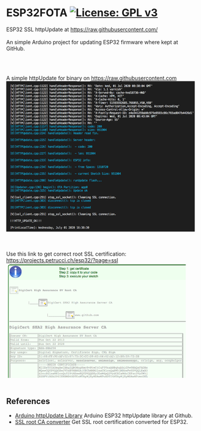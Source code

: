 # ESP32FOTA  [![License: GPL v3](https://img.shields.io/badge/License-GPLv3-blue.svg)](https://www.gnu.org/licenses/gpl-3.0)<br>
ESP32 SSL httpUpdate at https://raw.githubusercontent.com/ <br><br>
An simple Arduino project for updating ESP32 firmware where kept at GitHub.

<br><br>

A simple httpUpdate for binary on https://raw.githubusercontent.com <br>
<img src="picture/SSLhttpUpdate0701.png" width=640/> &nbsp;&nbsp;&nbsp; 
<br><br>

Use this link to get correct root SSL certification:
      https://projects.petrucci.ch/esp32/?page=ssl
<br>
<img src="picture/rootCA.png" width=480/>
<br><br>

## References
  - [Arduino httpUpdate Library](https://github.com/espressif/arduino-esp32/tree/master/libraries/Update) Arduino ESP32 httpUpdate library at Github.
  - [SSL root CA converter](https://projects.petrucci.ch/esp32/?page=ssl) Get SSL root certification converted for ESP32.


